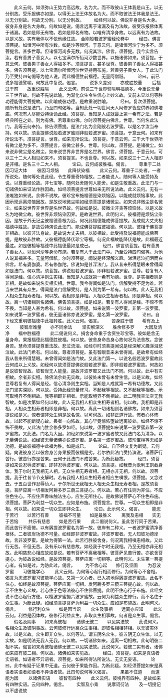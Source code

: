 <!-- { "loadSidebar": true } -->
　　此义云何。如须弥山王势力高远故。名为大。而不取彼山王体我是山王。以无分别故。受乐报佛亦如是。以得无上法王体故名为大。而不取彼法王体我是法王。以无分别故。何故无分别。以无分别故。
　　如经何以故。佛说非身是名大身。彼身非身是名大身故。何故如是说。偈言远离于诸漏及有为法故。彼受乐报佛体离于诸漏。若如是即无有物。若如是即名有物。以唯有清净身故。以远离有为法故。以是义故。实有我体以不依他缘住故。
金刚般若波罗蜜经论卷中
　　经曰。佛言须菩提。如恒河中所有沙数。如是沙等恒河。于意云何。是诸恒河沙宁为多不。须菩提言。甚多世尊。但诸恒河尚多无数。何况其沙。佛言。须菩提。我今实言告汝。若有善男子善女人。以七宝满尔所恒河沙数世界。以施诸佛如来。须菩提。于意云何。彼善男子善女人得福多不。须菩提言。甚多世尊。彼善男子善女人得福甚多。佛告须菩提。以七宝满尔所恒河沙世界持用布施。若善男子善女人。于此法门乃至受持四句偈等为他人说。而此福德胜前福德。无量阿僧祇。
　　论曰。前已说多福德譬喻。何故此中复说。偈言。
　　说多义差别　　亦成胜挍量
　　后福过于前　　故重说胜喻
　　此义云何。前说三千世界譬喻明福德多。今重说无量三千世界故。何故不先说此喻。为渐化众生令生信心上妙义故。又前未显以何等胜功德能得大菩提故。以此喻成彼功德。是故重说胜喻。
　　经曰。复次须菩提。随所有处说是法门。乃至四句偈等。当知此处一切世间天人阿修罗皆应供养如佛塔庙。何况有人尽能受持读诵此经。须菩提。当知是人成就最上第一希有之法。若是经典所在之处。则为有佛。若尊重似佛。尔时须菩提白佛言。世尊。当何名此法门。我等云何奉持。佛告须菩提。是法门名为金刚般若波罗蜜。以是名字汝当奉持。何以故。须菩提佛说般若波罗蜜则非般若波罗蜜。须菩提。于意云何。如来有所说法不。须菩提言。世尊。如来无所说法。须菩提。于意云何。三千大千世界所有微尘是为多不。须菩提言。彼微尘甚多。世尊。何以故。须菩提。是诸微尘。如来说非微尘是名微尘。如来说世界非世界是名世界。佛言。须菩提。于意云何。可以三十二大人相见如来不。须菩提言。不也世尊。何以故。如来说三十二大人相即是非相。是名三十二大人相。
　　论曰。云何成彼胜福。偈言。
　　尊重于二处　　因习证大体
　　彼因习烦恼　　此降伏染福
　　此义云何。尊重于二处者。一者所说处。随何等处说此经。令生尊重奇特相故。二者能说人。随何等人能受持及说。以尊重经论故。非七宝等。随何处舍随何人能舍。如是生敬重故。此法门与一切诸佛如来证法作胜因故。如经须菩提言世尊如来无所说法故。此义云何。无有一法唯独如来说。余佛不说故。彼珍宝布施福德是染烦恼因。以能成就烦恼事故。此因示现远离烦恼因故。是故说地微尘喻如经须菩提是诸微尘。如来说非微尘是名微尘。如来说世界非世界是名世界故。何故如是说。彼微尘非贪等烦恼体。以是义故名为地微尘故。彼世界非烦恼染因界。是故说世界。此明何义。彼福德是烦恼尘染因。是故于外无记尘彼福德善根为近。何况此福德能成佛菩提故。及成就大丈夫相福德中胜故。是故受持演说此法门。能成佛菩提胜彼福德。何以故。彼相于佛菩提非相故。以彼非法身故。是故说大丈夫相。以彼相故。此受持及说福德能成佛菩提。是故彼非胜故。又彼福德能降伏珍宝等福。何况此福故能降伏是故。此福最近最胜。如是彼檀等福德中此福德最如是成已。
　　经曰。佛言须菩提。若有善男子善女人。以恒河沙等身命布施。若复有人于此法门中。乃至受持四句偈等。为他人说其福甚多。无量阿僧祇。尔时须菩提。闻说是经深解义趣。涕泪悲泣扪泪而白佛言。希有婆伽婆。希有修伽陀。佛说如是甚深法门。我从昔来所得慧眼未曾得闻如是法门。何以故。须菩提。佛说般若波罗蜜。即非般若波罗蜜。世尊。若复有人得闻是经。信心清净则生实相。当知是人成就第一希有功德。世尊。是实相者则是非相。是故如来说名实相实相。世尊。我今得闻如是法门。信解受持不足为难。若当来世其有众生。得闻是法门信解受持。是人则为第一希有。何以故。此人无我相人相众生相寿者相。何以故。我相即是非相。人相众生相寿者相。即是非相。何以故。离一切诸相则名诸佛。佛告须菩提。如是如是。若复有人得闻是经。不惊不怖不畏。当知是人甚为希有。何以故。须菩提。如来说第一波罗蜜。非第一波罗蜜。如来说第一波罗蜜者。彼无量诸佛亦说波罗蜜。是名第一波罗蜜。
　　论曰。自下经文重明彼福德中此福转胜。此义云何。偈言。
　　苦身胜于彼　　希有及上义
　　彼智岸难量　　亦不同余法
　　坚实解深义　　胜余修多罗
　　大因及清净　　福中胜福德
　　此二偈说何义。捐舍身命重于舍资生珍宝等。彼如是舍无量身命。果报福德此福德胜彼福。何以故。彼舍身命苦身心故何况为法舍故。念彼身苦。慧命须菩提尊重法故。悲泣流泪。如经尔时须菩提闻说是经深解义趣涕泪悲泣故。此法门希有。何以故。尊者须菩提。虽有智眼昔来未曾得闻。是故希有如经我从昔来所得慧眼。未曾得闻如是法门故。又此法门第一。以说名般若波罗蜜故此云何成以上义故。如经何以故须菩提佛说般若波罗蜜。即非般若波罗蜜故。何故如是说彼智岸故。彼智岸无人能量。是故非波罗蜜又此法门不同。何以故。此中有实相故。余者非实相。除佛法余处无实故。以彼处未曾有未曾生信。以是义故。如经世尊若复有人得闻是经。信心清净则生实相。当知是人成就第一希有功德故。又此法门坚实深妙。何以故。受持此经思量修习。不起我等相故。又不起我等相者。示可取境界不倒相故。我等相即非相者。示能取境界不倒相故。此二明我空法空无我智故。如是次第如经何以故。此人无我相人相众生相寿者相。何以故。我相即是非相。人相众生相寿者相即是非相。何以故。离此一切诸相则名诸佛故。如来为须菩提说如是义。惊者谓非处生惧是故名惊。以可诃故。如非正道行故。怖者心体怖故。以起不能断疑心故。畏者一向怖故。其心毕竟惊怖堕故远离彼处。如经不惊不怖不畏故。又此法门胜余修多罗如经。何以故。须菩提如来说第一波罗蜜非第一波罗蜜故。又此法。门名为大因。如经如来说第一波罗蜜者故又此法门名为清净。以无量佛说故。如经彼无量诸佛亦说波罗蜜。是名第一波罗蜜故。彼珍宝檀等无如是功德。是故彼福德中此福为胜。如是成已。
　　论曰。自下经文复为断疑。云何疑。向说彼身苦以彼舍身苦身果报而彼福是劣。若尔依此法门受持演说。诸菩萨行苦行。彼苦行亦是苦果。云何于此法门不成苦果。为断此疑故。
　　经曰。须菩提如来说忍辱波罗蜜。即非忍辱波罗蜜。何以故。须菩提。如我昔为歌利王割截身体。我于尔时无我相无人相。无众生相无寿者相。无相亦非无相。何以故。须菩提。我于往昔节节支解时。若有我相人相众生相寿者相应生嗔恨。须菩提。又念过去。于五百世作忍辱仙人。于尔所世无我相无人相无众生相无寿者相。是故须菩提。菩萨应离一切相发阿耨多罗三藐三菩提心。何以故。若心有住则为非住。不应住色生心。不应住声香味触法生心。应生无所住心。是故佛说菩萨心不住色布施。须菩提。菩萨为利益一切众生。应如是布施。须菩提言。世尊。一切众生相即是非相。何以故。如来说一切众生即非众生。
　　论曰。此示何义。偈言。
　　能忍于苦行　　以苦行有善
　　彼福不可量　　如是最胜义
　　离我及恚相　　实无于苦恼
　　共乐有慈悲　　如是苦行果
　　此二偈说何义。虽此苦行同于苦果。而此苦行不疲惓。以有羼提波罗蜜名为第一故。彼岸有二种义。一者波罗蜜清净善根体。二者彼岸功德不可量。如经即非波罗蜜故。非波罗蜜者。无人知彼功德岸故。言非波罗蜜。是故为得第一法。此苦行胜彼舍身。何况离我相嗔恚相故。又此行无苦。不但无苦。及有乐以有慈悲故。如经我于尔时无我相。乃至无相亦非无相故。此明慈悲心相应故如是说。若有菩萨不离我相等。彼菩萨见苦行苦。亦欲舍菩提心。为彼故说如经。是故须菩提。菩萨应离一切相等。此明何义。未生第一菩提心者。有如是过。为防此过。偈言。
　　为不舍心起　　修行及坚固
　　为忍波罗蜜　　习彼能学心
　　此义云何。为何等心起行相而修行。为何等心不舍相。偈言为忍波罗蜜习彼能学心故。又第一义心者。已入初地得羼提波罗蜜故。此名不住心。如经是故须菩提。菩萨应离一切相。发阿耨多罗三藐三菩提心故。何以故。示不住生心义故。若心住于色等法彼心不住佛菩提。此明不住心行于布施。此经文说不住心起行方便。以檀波罗蜜摄六波罗蜜故。云何为利益众生修行。而不名住于众生事。为断此疑。如经须菩提菩萨为利益一切众生。应如是布施故。此明何义。偈言。
　　修行利众生　　如是因当识
　　众生及事相　　远离亦应知
　　此义云何。利益是因体故。彼修行利益众生。非取众生相事故。何者是众生事。偈言。
　　假名及阴事　　如来离彼相
　　诸佛无彼二　　以见实法故
　　此说何义。名相众生及彼阴事故。云何彼修行远离众生事相。即彼名相相非相。以无彼实体故。以是义故。众生即非众生。以何等法。谓五阴名众生。彼五阴无众生体。以无实故。如是明法无我人无我。何以故。一切诸佛如来。远离一切相故。此句明彼二相不实。偈言如来离彼相诸佛无彼二以见实法故。此说何义。若彼二实有者。诸佛如来应有彼二相。何以故。诸佛如来实见故。
　　经曰。须菩提。如来是真语者实语者。如语者不异语者。须菩提。如来所得法所说法。无实无妄语。
　　论曰。此中有疑于证果中无道。云何彼于果能作因。为断此疑。如经须菩提如来是真语者实语者如语者不异语者故。此四句说何等义偈言。
　　果虽不住道　　而道能为因
　　以诸佛实语　　彼智有四种
　　此义云何。彼境界有四种。是故如来有四种实语。云何四种。偈言。
　　实智及小乘　　说摩诃衍法
　　及一切授记　　以不虚说故
